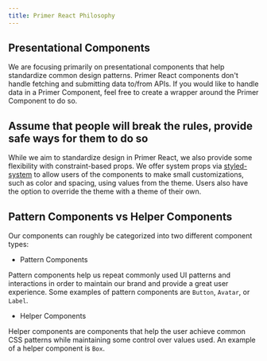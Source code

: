 ```yaml
---
title: Primer React Philosophy
---
```


## Presentational Components

We are focusing primarily on presentational components that help standardize common design patterns. Primer React components don't handle fetching and submitting data to/from APIs. If you would like to handle data in a Primer Component, feel free to create a wrapper around the Primer Component to do so.

## Assume that people will break the rules, provide safe ways for them to do so

While we aim to standardize design in Primer React, we also provide some flexibility with constraint-based props. We offer system props via [styled-system](https://github.com/styled-system/styled-system) to allow users of the components to make small customizations, such as color and spacing, using values from the theme. Users also have the option to override the theme with a theme of their own.

## Pattern Components vs Helper Components

Our components can roughly be categorized into two different component types:

- Pattern Components

Pattern components help us repeat commonly used UI patterns and interactions in order to maintain our brand and provide a great user experience. Some examples of pattern components are `Button`, `Avatar`, or `Label`.

- Helper Components

Helper components are components that help the user achieve common CSS patterns while maintaining some control over values used. An example of a helper component is `Box`.
